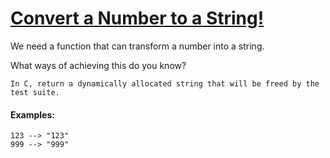 # [Convert a Number to a String!](https://www.codewars.com/kata/5265326f5fda8eb1160004c8)
We need a function that can transform a number into a string.

What ways of achieving this do you know?

```if:c
In C, return a dynamically allocated string that will be freed by the test suite.
```

#### Examples:

```
123 --> "123"
999 --> "999"
```